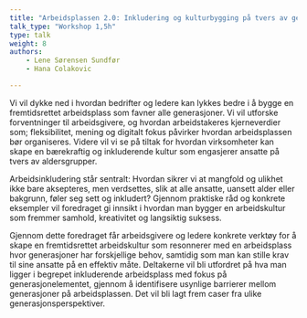 ```yaml
---
title: "Arbeidsplassen 2.0: Inkludering og kulturbygging på tvers av generasjoner"
talk_type: "Workshop 1,5h"
type: talk
weight: 8
authors:
    - Lene Sørensen Sundfør
    - Hana Colakovic

---
```

Vi vil dykke ned i hvordan bedrifter og ledere kan lykkes bedre i å bygge en fremtidsrettet arbeidsplass som favner alle generasjoner. Vi vil utforske forventninger til arbeidsgivere, og hvordan arbeidstakeres kjerneverdier som; fleksibilitet, mening og digitalt fokus påvirker hvordan arbeidsplassen bør organiseres. Videre vil vi se på tiltak for hvordan virksomheter kan skape en bærekraftig og inkluderende kultur som engasjerer ansatte på tvers av aldersgrupper.


Arbeidsinkludering står sentralt: Hvordan sikrer vi at mangfold og ulikhet ikke bare aksepteres, men verdsettes, slik at alle ansatte, uansett alder eller bakgrunn, føler seg sett og inkludert?  Gjennom praktiske råd og konkrete eksempler vil foredraget gi innsikt i hvordan man bygger en arbeidskultur som fremmer samhold, kreativitet og langsiktig suksess.

Gjennom dette foredraget får arbeidsgivere og ledere konkrete verktøy for å skape en fremtidsrettet arbeidskultur som resonnerer med en arbeidsplass hvor generasjoner har forskjellige behov, samtidig som man kan stille krav til sine ansatte på en effektiv  måte.  Deltakerne vil bli utfordret på hva man ligger i begrepet inkluderende arbeidsplass med fokus på generasjonelementet, gjennom å identifisere usynlige barrierer mellom generasjoner på arbeidsplassen. Det vil bli lagt frem caser fra ulike generasjonsperspektiver. 

